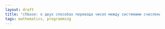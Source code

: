 ```yaml
---
layout: draft
title: "chbase: о двух способах перевода чисел между системами счисления."
tags: mathematics, programming
---
```

